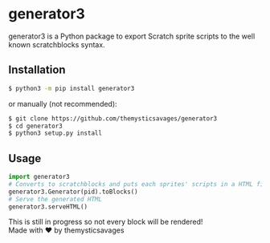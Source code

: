 # generator3

generator3 is a Python package to export Scratch sprite scripts to the well known scratchblocks syntax.
## Installation
```bash
$ python3 -m pip install generator3
```
or manually (not recommended):
```bash
$ git clone https://github.com/themysticsavages/generator3
$ cd generator3
$ python3 setup.py install
```
## Usage
```python
import generator3
# Converts to scratchblocks and puts each sprites' scripts in a HTML file
generator3.Generator(pid).toBlocks()
# Serve the generated HTML
generator3.serveHTML()
```
This is still in progress so not every block will be rendered!<br>
Made with ❤️ by themysticsavages